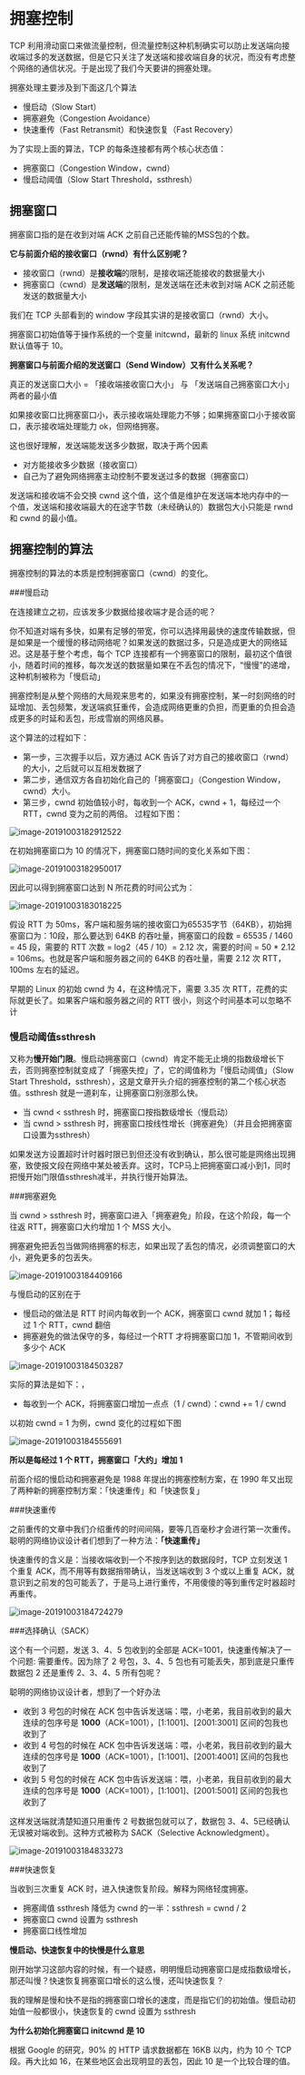 # 拥塞控制

TCP 利用滑动窗口来做流量控制，但流量控制这种机制确实可以防止发送端向接收端过多的发送数据，但是它只关注了发送端和接收端自身的状况，而没有考虑整个网络的通信状况。于是出现了我们今天要讲的拥塞处理。



拥塞处理主要涉及到下面这几个算法

- 慢启动（Slow Start）
- 拥塞避免（Congestion Avoidance）
- 快速重传（Fast Retransmit）和快速恢复（Fast Recovery）



为了实现上面的算法，TCP 的每条连接都有两个核心状态值：

- 拥塞窗口（Congestion Window，cwnd）
- 慢启动阈值（Slow Start Threshold，ssthresh）



## 拥塞窗口

拥塞窗口指的是在收到对端 ACK 之前自己还能传输的MSS包的个数。

**它与前面介绍的接收窗口（rwnd）有什么区别呢？**

- 接收窗口（rwnd）是**接收端**的限制，是接收端还能接收的数据量大小
- 拥塞窗口（cwnd）是**发送端**的限制，是发送端在还未收到对端 ACK 之前还能发送的数据量大小



我们在 TCP 头部看到的 window 字段其实讲的是接收窗口（rwnd）大小。

拥塞窗口初始值等于操作系统的一个变量 initcwnd，最新的 linux 系统 initcwnd 默认值等于 10。



**拥塞窗口与前面介绍的发送窗口（Send Window）又有什么关系呢？**

真正的发送窗口大小 = 「接收端接收窗口大小」 与 「发送端自己拥塞窗口大小」 两者的最小值

如果接收窗口比拥塞窗口小，表示接收端处理能力不够；如果拥塞窗口小于接收窗口，表示接收端处理能力 ok，但网络拥塞。

这也很好理解，发送端能发送多少数据，取决于两个因素

- 对方能接收多少数据（接收窗口）
- 自己为了避免网络拥塞主动控制不要发送过多的数据（拥塞窗口）

发送端和接收端不会交换 cwnd 这个值，这个值是维护在发送端本地内存中的一个值，发送端和接收端最大的在途字节数（未经确认的）数据包大小只能是 rwnd 和 cwnd 的最小值。



## 拥塞控制的算法

拥塞控制的算法的本质是控制拥塞窗口（cwnd）的变化。



###慢启动

在连接建立之初，应该发多少数据给接收端才是合适的呢？

你不知道对端有多快，如果有足够的带宽，你可以选择用最快的速度传输数据，但是如果是一个缓慢的移动网络呢？如果发送的数据过多，只是造成更大的网络延迟。这是基于整个考虑，每个 TCP 连接都有一个拥塞窗口的限制，最初这个值很小，随着时间的推移，每次发送的数据量如果在不丢包的情况下，“慢慢”的递增，这种机制被称为「慢启动」

拥塞控制是从整个网络的大局观来思考的，如果没有拥塞控制，某一时刻网络的时延增加、丢包频繁，发送端疯狂重传，会造成网络更重的负担，而更重的负担会造成更多的时延和丢包，形成雪崩的网络风暴。

这个算法的过程如下：

- 第一步，三次握手以后，双方通过 ACK 告诉了对方自己的接收窗口（rwnd）的大小，之后就可以互相发数据了
- 第二步，通信双方各自初始化自己的「拥塞窗口」（Congestion Window，cwnd）大小。
- 第三步，cwnd 初始值较小时，每收到一个 ACK，cwnd + 1，每经过一个 RTT，cwnd 变为之前的两倍。 过程如下图：

![image-20191003182912522](https://tva1.sinaimg.cn/large/006y8mN6gy1g7l6v1dhzaj30ty0z0amn.jpg)

在初始拥塞窗口为 10 的情况下，拥塞窗口随时间的变化关系如下图：

![image-20191003182950017](https://tva1.sinaimg.cn/large/006y8mN6gy1g7l6voeal3j313e0lon1g.jpg)

因此可以得到拥塞窗口达到 N 所花费的时间公式为：

![image-20191003183018225](https://tva1.sinaimg.cn/large/006y8mN6gy1g7l6w64o6bj310i088wgj.jpg)

假设 RTT 为 50ms，客户端和服务端的接收窗口为65535字节（64KB），初始拥塞窗口为：10段，那么要达到 64KB 的吞吐量，拥塞窗口的段数 = 65535 / 1460 = 45 段，需要的 RTT 次数 = log2（45 / 10）= 2.12 次，需要的时间 = 50 * 2.12 = 106ms。也就是客户端和服务器之间的 64KB 的吞吐量，需要 2.12 次 RTT，100ms 左右的延迟。

早期的 Linux 的初始 cwnd 为 4，在这种情况下，需要 3.35 次 RTT，花费的实际就更长了。如果客户端和服务器之间的 RTT 很小，则这个时间基本可以忽略不计





### 慢启动阈值ssthresh

又称为**慢开始门限**。慢启动拥塞窗口（cwnd）肯定不能无止境的指数级增长下去，否则拥塞控制就变成了「拥塞失控」了，它的阈值称为「慢启动阈值」（Slow Start Threshold，ssthresh），这是文章开头介绍的拥塞控制的第二个核心状态值。ssthresh 就是一道刹车，让拥塞窗口别涨那么快。

- 当 cwnd < ssthresh 时，拥塞窗口按指数级增长（慢启动）
- 当 cwnd > ssthresh 时，拥塞窗口按线性增长（拥塞避免）（并且会把拥塞窗口设置为ssthresh）

如果发送方设置超时计时器时限已到但还没有收到确认，那么很可能是网络出现拥塞，致使报文段在网络中某处被丢弃。这时，TCP马上把拥塞窗口减小到1，同时把慢开始门限值ssthresh减半，并执行慢开始算法。





###拥塞避免

当 cwnd > ssthresh 时，拥塞窗口进入「拥塞避免」阶段，在这个阶段，每一个往返 RTT，拥塞窗口大约增加 1 个 MSS 大小。

拥塞避免把丢包当做网络拥塞的标志，如果出现了丢包的情况，必须调整窗口的大小，避免更多的包丢失。

![image-20191003184409166](https://tva1.sinaimg.cn/large/006y8mN6gy1g7l7akwvdaj313m0fagpy.jpg)

与慢启动的区别在于

- 慢启动的做法是 RTT 时间内每收到一个 ACK，拥塞窗口 cwnd 就加 1；每经过 1 个 RTT，cwnd 翻倍
- 拥塞避免的做法保守的多，每经过一个RTT 才将拥塞窗口加 1，不管期间收到多少个 ACK

![image-20191003184503287](https://tva1.sinaimg.cn/large/006y8mN6gy1g7l7bilh8fj311e0lutkf.jpg)

实际的算法是如下：，

- 每收到一个 ACK，将拥塞窗口增加一点点（1 / cwnd）：cwnd += 1 / cwnd

以初始 cwnd = 1 为例，cwnd 变化的过程如下图

![image-20191003184555691](https://tva1.sinaimg.cn/large/006y8mN6gy1g7l7cfash6j30u40p0aix.jpg)

**所以是每经过 1 个 RTT，拥塞窗口「大约」增加 1**





前面介绍的慢启动和拥塞避免是 1988 年提出的拥塞控制方案，在 1990 年又出现了两种新的拥塞控制方案：「快速重传」和「快速恢复」



###快速重传

之前重传的文章中我们介绍重传的时间间隔，要等几百毫秒才会进行第一次重传。聪明的网络协议设计者们想到了一种方法：**「快速重传」**

快速重传的含义是：当接收端收到一个不按序到达的数据段时，TCP 立刻发送 1 个重复 ACK，而不用等有数据捎带确认，当发送端收到 3 个或以上重复 ACK，就意识到之前发的包可能丢了，于是马上进行重传，不用傻傻的等到重传定时器超时再重传。

![image-20191003184724279](https://tva1.sinaimg.cn/large/006y8mN6gy1g7l7dystv0j30u00v9wq2.jpg)



###选择确认（SACK）

这个有一个问题，发送 3、4、5 包收到的全部是 ACK=1001，快速重传解决了一个问题: 需要重传。因为除了 2 号包，3、4、5 包也有可能丢失，那到底是只重传数据包 2 还是重传 2、3、4、5 所有包呢？

聪明的网络协议设计者，想到了一个好办法

- 收到 3 号包的时候在 ACK 包中告诉发送端：喂，小老弟，我目前收到的最大连续的包序号是 **1000**（ACK=1001），[1:1001]、[2001:3001] 区间的包我也收到了
- 收到 4 号包的时候在 ACK 包中告诉发送端：喂，小老弟，我目前收到的最大连续的包序号是 **1000**（ACK=1001），[1:1001]、[2001:4001] 区间的包我也收到了
- 收到 5 号包的时候在 ACK 包中告诉发送端：喂，小老弟，我目前收到的最大连续的包序号是 **1000**（ACK=1001），[1:1001]、[2001:5001] 区间的包我也收到了

这样发送端就清楚知道只用重传 2 号数据包就可以了，数据包 3、4、5已经确认无误被对端收到。这种方式被称为 SACK（Selective Acknowledgment）。

![image-20191003184833273](https://tva1.sinaimg.cn/large/006y8mN6gy1g7l7f5rq2tj30u00u24gz.jpg)





###快速恢复

当收到三次重复 ACK 时，进入快速恢复阶段。解释为网络轻度拥塞。

- 拥塞阈值 ssthresh 降低为 cwnd 的一半：ssthresh = cwnd / 2
- 拥塞窗口 cwnd 设置为 ssthresh
- 拥塞窗口线性增加





**慢启动、快速恢复中的快慢是什么意思**

刚开始学习这部内容的时候，有一个疑惑，明明慢启动拥塞窗口是成指数级增长，那还叫慢？快速恢复拥塞窗口增长的这么慢，还叫快速恢复？

我的理解是慢和快不是指的拥塞窗口增长的速度，而是指它们的初始值。慢启动初始值一般都很小，快速恢复的 cwnd 设置为 ssthresh





**为什么初始化拥塞窗口 initcwnd 是 10**

根据 Google 的研究，90% 的 HTTP 请求数据都在 16KB 以内，约为 10 个 TCP 段。再大比如 16，在某些地区会出现明显的丢包，因此 10 是一个比较合理的值。